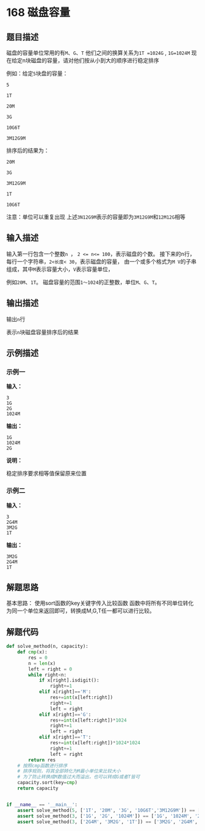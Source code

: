 # 168 磁盘容量

## 题目描述

磁盘的容量单位常用的有`M`、`G`、`T`
他们之间的换算关系为`1T =1024G` , `1G=1024M`
现在给定n块磁盘的容量，请对他们按从小到大的顺序进行稳定排序

例如：给定`5`块盘的容量：

`5`

`1T`

`20M`

`3G`

`10G6T`

`3M12G9M`

排序后的结果为：

`20M`

`3G`

`3M12G9M`

`1T`

`10G6T`

注意：单位可以重复出现
上述`3N12G9M`表示的容量即为`3M12G9M`和`12M12G`相等



## 输入描述

输入第一行包含一个整数`n `， `2 <= n<= 100`，表示磁盘的个数。
接下来的n行，每行一个字符串，`2<长度< 30`，表示磁盘的容量，
由一个或多个格式为`M V`的子串组成，其中`M`表示容量大小，`V`表示容量单位，

例如`20M`、`1T`。
磁盘容量的范围`1～1024`的正整数，单位`M`、`G`、`T`。

## 输出描述

输出`n`行

表示`n`块磁盘容量排序后的结果


## 示例描述
### 示例一

**输入：**

```text
3
1G
2G
1024M
```

**输出：**

```text
1G
1024M
2G
```

**说明：**

稳定排序要求相等值保留原来位置



### 示例二

**输入：**

```text
3
2G4M
3M2G
1T
```

**输出：**

```text
3M2G
2G4M
1T
```



## 解题思路
基本思路：
使用sort函数的key关键字传入比较函数
函数中将所有不同单位转化为同一个单位来返回即可，转换成M,G,T任一都可以进行比较。



## 解题代码

```python
def solve_method(n, capacity):
    def cmp(x):
        res = 0
        n = len(x)
        left = right = 0
        while right<n:
            if x[right].isdigit():
                right+=1
            elif x[right]=='M':
                res+=int(x[left:right])
                right+=1
                left = right
            elif x[right]=='G':
                res+=int(x[left:right])*1024
                right+=1
                left = right
            elif x[right]=='T':
                res+=int(x[left:right])*1024*1024
                right+=1
                left = right
        return res
    # 按照cmp函数进行排序
    # 排序规则，将其全部转化为M最小单位来比较大小
    # 为了防止转换成M数值过大而溢出，也可以转成G或者T皆可
    capacity.sort(key=cmp)
    return capacity


if __name__ == '__main__':
    assert solve_method(5, ['1T', '20M', '3G', '10G6T','3M12G9M']) == ['20M', '3G', '3M12G9M', '1T', '10G6T']
    assert solve_method(3, ['1G', '2G', '1024M']) == ['1G', '1024M', '2G']
    assert solve_method(3, ['2G4M', '3M2G', '1T']) == ['3M2G', '2G4M', '1T']
```



